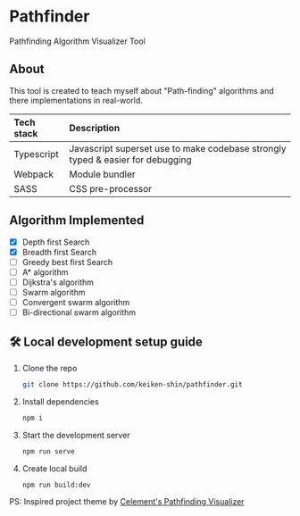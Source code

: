 # Pathfinder

Pathfinding Algorithm Visualizer Tool

## About

This tool is created to teach myself about "Path-finding" algorithms and there implementations in real-world.

| Tech stack | Description                                                                    |
| :--------- | :----------------------------------------------------------------------------- |
| Typescript | Javascript superset use to make codebase strongly typed & easier for debugging |
| Webpack    | Module bundler                                                                 |
| SASS       | CSS pre-processor                                                              |

## Algorithm Implemented

-   [x] Depth first Search
-   [x] Breadth first Search
-   [ ] Greedy best first Search
-   [ ] A\* algorithm
-   [ ] Dijkstra's algorithm
-   [ ] Swarm algorithm
-   [ ] Convergent swarm algorithm
-   [ ] Bi-directional swarm algorithm

## 🛠️ Local development setup guide

1. Clone the repo

    ```sh
    git clone https://github.com/keiken-shin/pathfinder.git
    ```

2. Install dependencies

    ```sh
    npm i
    ```

3. Start the development server

    ```sh
    npm run serve
    ```

4. Create local build

    ```sh
    npm run build:dev
    ```

PS: Inspired project theme by [Celement's Pathfinding Visualizer](https://github.com/clementmihailescu/Pathfinding-Visualizer)
